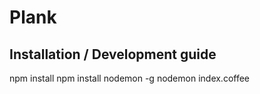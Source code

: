 # Plank

## Installation / Development guide

  npm install
  npm install nodemon -g
  nodemon index.coffee